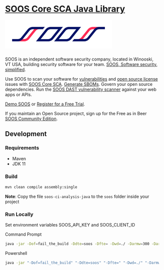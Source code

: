 # [SOOS Core SCA Java Library](https://soos.io/sca-product)

<img src="assets/SOOS_logo.png" style="margin-bottom: 10px;" width="350" alt="SOOS Icon">

SOOS is an independent software security company, located in Winooski, VT USA, building security software for your team. [SOOS, Software security, simplified](https://soos.io).

Use SOOS to scan your software for [vulnerabilities](https://app.soos.io/research/vulnerabilities) and [open source license](https://app.soos.io/research/licenses) issues with [SOOS Core SCA](https://soos.io/sca-product). [Generate SBOMs](https://kb.soos.io/help/generating-a-software-bill-of-materials-sbom). Govern your open source dependencies. Run the [SOOS DAST vulnerability scanner](https://soos.io/dast-product) against your web apps or APIs.

[Demo SOOS](https://app.soos.io/demo) or [Register for a Free Trial](https://app.soos.io/register).

If you maintain an Open Source project, sign up for the Free as in Beer [SOOS Community Edition](https://soos.io/products/community-edition).


## Development
### Requirements
- Maven
- JDK 11

### Build
```bash
mvn clean compile assembly:single
```

**Note**: Copy the file `soos-ci-analysis-java` to the `soos` folder inside your project

### Run Locally
Set environment variables SOOS_API_KEY and SOOS_CLIENT_ID

Command Prompt
```bash
java -jar -Dof=fail_the_build -Ddte=soos -Dfte= -Dwd=./ -Darmw=300 -Darpi=10 -Dburi=https://api.soos.io/api/ -Dscp=./ -Dpn="Java Test" soos/soos-sca.jar
```

Powershell
```bash
java -jar "-Dof=fail_the_build" "-Ddte=soos" "-Dfte=" "-Dwd=./" "-Darmw=300" "-Darpi=10" "-Dburi=https://api.soos.io/api/" "-Dscp=./" "-Dpn=test" .\soos\soos-sca.jar
```
